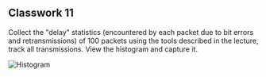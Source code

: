 ## Classwork 11
Collect the "delay" statistics (encountered by each packet due to bit errors and retransmissions) of 100 packets using the tools described in the lecture, track all transmissions. View the histogram and capture it.

![Histogram](https://github.com/nicomcd/OMNeTpp/assets/35404943/56423178-8158-4f21-b561-399752fec159)
